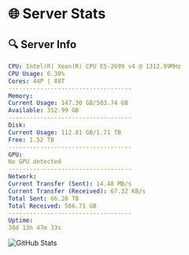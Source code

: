 # 🌐 Server Stats
## 🔍 Server Info
```yaml
CPU: Intel(R) Xeon(R) CPU E5-2699 v4 @ 1312.99MHz
CPU Usage: 6.30%
Cores: 44P | 88T
-----------------------------------
Memory:
Current Usage: 147.30 GB/503.74 GB
Available: 352.99 GB
-----------------------------------
Disk:
Current Usage: 112.81 GB/1.71 TB
Free: 1.52 TB
-----------------------------------
GPU:
No GPU detected
-----------------------------------
Network:
Current Transfer (Sent): 14.48 MB/s
Current Transfer (Received): 67.32 KB/s
Total Sent: 66.28 TB
Total Received: 566.71 GB
-----------------------------------
Uptime:
38d 13h 47m 33s
```
![GitHub Stats](https://img.shields.io/badge/Updated-2025-04-15_11:10:22-blue)